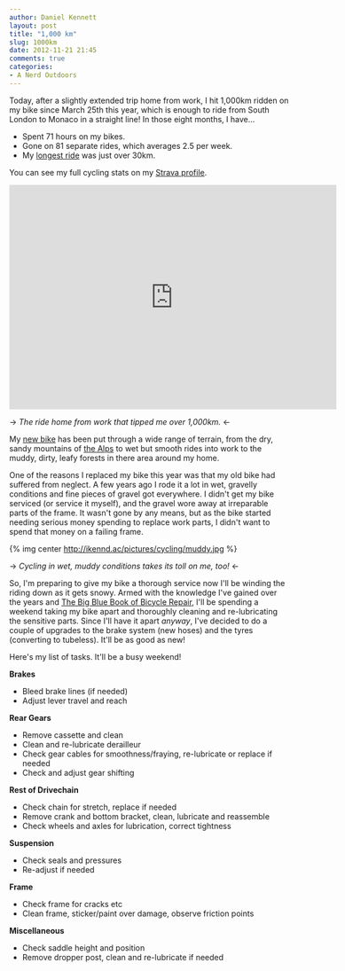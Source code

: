 ```yaml
---
author: Daniel Kennett
layout: post
title: "1,000 km"
slug: 1000km
date: 2012-11-21 21:45
comments: true
categories: 
- A Nerd Outdoors
---
```


Today, after a slightly extended trip home from work, I hit 1,000km ridden on my bike since March 25th this year, which is enough to ride from South London to Monaco in a straight line! In those eight months, I have…

- Spent 71 hours on my bikes.
- Gone on 81 separate rides, which averages 2.5 per week.
- My [longest ride](http://app.strava.com/rides/13036767) was just over 30km.

You can see my full cycling stats on my [Strava profile](http://app.strava.com/athletes/401933).

<iframe height='405' width='590' frameborder='0' allowtransparency='true' scrolling='no' src='http://app.strava.com/runs/28819085/embed/307db656b437d928402cdb56b9ef8ebea07fb06b' style="display:block; margin: auto;"></iframe>

-> *The ride home from work that tipped me over 1,000km.* <-

My [new bike](http://ikennd.ac/blog/2012/07/mountain-bikes-plus-mountains-equals-awesome/) has been put through a wide range of terrain, from the dry, sandy mountains of [the Alps](http://ikennd.ac/blog/2012/07/mountain-bikes-plus-mountains-equals-awesome/) to wet but smooth rides into work to the muddy, dirty, leafy forests in there area around my home. 


One of the reasons I replaced my bike this year was that my old bike had suffered from neglect. A few years ago I rode it a lot in wet, gravelly conditions and fine pieces of gravel got everywhere. I didn't get my bike serviced (or service it myself), and the gravel wore away at irreparable parts of the frame. It wasn't gone by any means, but as the bike started needing serious money spending to replace work parts, I didn't want to spend that money on a failing frame.

{% img center http://ikennd.ac/pictures/cycling/muddy.jpg %}

-> *Cycling in wet, muddy conditions takes its toll on me, too!* <-

So, I'm preparing to give my bike a thorough service now I'll be winding the riding down as it gets snowy. Armed with the knowledge I've gained over the years and [The Big Blue Book of Bicycle Repair](http://www.amazon.com/Park-Tool-BBB-2-Bicycle-Repair/dp/B001B6NAW2/ref=sr_1_1?s=books&ie=UTF8&qid=1353531679&sr=1-1&keywords=Big+Blue+Book+of+Bicycle+Repair), I'll be spending a weekend taking my bike apart and thoroughly cleaning and re-lubricating the sensitive parts. Since I'll have it apart *anyway*, I've decided to do a couple of upgrades to the brake system (new hoses) and the tyres (converting to tubeless). It'll be as good as new!

Here's my list of tasks. It'll be a busy weekend!

**Brakes**

* Bleed brake lines (if needed)
* Adjust lever travel and reach

**Rear Gears**

* Remove cassette and clean
* Clean and re-lubricate derailleur
* Check gear cables for smoothness/fraying, re-lubricate or replace if needed
* Check and adjust gear shifting


**Rest of Drivechain**

* Check chain for stretch, replace if needed
* Remove crank and bottom bracket, clean, lubricate and reassemble
* Check wheels and axles for lubrication, correct tightness

**Suspension**

* Check seals and pressures
* Re-adjust if needed

**Frame**

* Check frame for cracks etc
* Clean frame, sticker/paint over damage, observe friction points

**Miscellaneous**

* Check saddle height and position
* Remove dropper post, clean and re-lubricate if needed
